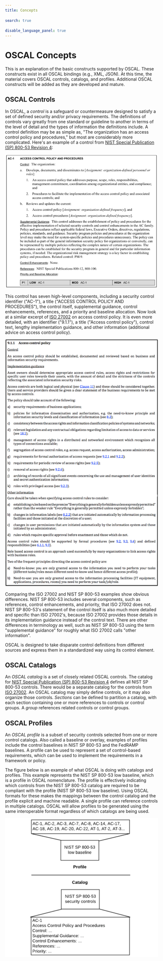 ```yaml
---
title: Concepts

search: true

disable_language_panel: true
---
```


# OSCAL Concepts

This is an explanation of the basic constructs supported by OSCAL. These constructs exist in all OSCAL bindings (e.g., XML, JSON). At this time, the material covers OSCAL controls, catalogs, and profiles. Additional OSCAL constructs will be added as they are developed and mature.

## OSCAL Controls

In OSCAL, a *control* is a safeguard or countermeasure designed to satisfy a set of defined security and/or privacy requirements. The definitions of controls vary greatly from one standard or guideline to another in terms of the level of detail and the types of information the definitions include. A control definition may be as simple as, "The organization has an access control policy and procedures," but most are considerably more complicated. Here's an example of a control from [NIST Special Publication (SP) 800-53 Revision 4](https://doi.org/10.6028/NIST.SP.800-53r4):

![800-53Rev4AC1](../images/NIST-SP-800-53-Rev4-AC1.png "NIST SP 800-53 Rev 4 AC-1")

This control has seven high-level components, including a security control identifier ("AC-1"), a title ("ACCESS CONTROL POLICY AND PROCEDURES"), the control itself, supplemental guidance, control enhancements, references, and a priority and baseline allocation. Now look at a similar excerpt of [ISO 27002](https://www.iso.org/standard/54533.html) on access control policy. It is even more detailed, with an identifier ("9.1.1"), a title ("Access control policy"), control text, lengthy implementation guidance, and other information (additional advice on access control policy).

![ISO27002911](../images/ISO-27002-Control-9.1.1.png "ISO 27002 Control 9.1.1")

Comparing the ISO 27002 and NIST SP 800-53 examples show obvious differences. NIST SP 800-53 includes several components, such as references, control enhancements, and priority, that ISO 27002 does not. NIST SP 800-53's statement of the control itself is also much more detailed and specific than ISO 27002's, because ISO 27002 provides those details in its implementation guidance instead of the control text. There are other differences in terminology as well, such as NIST SP 800-53 using the term "supplemental guidance" for roughly what ISO 27002 calls "other information".

OSCAL is designed to take disparate control definitions from different sources and express them in a standardized way using its control element.

## OSCAL Catalogs

An *OSCAL catalog* is a set of closely related OSCAL controls. The catalog for [NIST Special Publication (SP) 800-53 Revision 4](https://doi.org/10.6028/NIST.SP.800-53r4) defines all NIST SP 800-53 controls. There would be a separate catalog for the controls from [ISO 27002](https://www.iso.org/standard/54533.html). An OSCAL catalog may simply define controls, or it may also organize those controls. *Sections* can be defined to partition a catalog, with each section containing one or more references to controls or control groups. A *group* references related controls or control groups.

## OSCAL Profiles

An *OSCAL profile* is a subset of security controls selected from one or more control catalogs. Also called a baseline or overlay, examples of profiles include the control baselines in NIST SP 800-53 and the FedRAMP baselines. A profile can be used to represent a set of control-based requirements, which can be used to implement the requirements in a framework or policy. 

The figure below is an example of what OSCAL is doing with catalogs and profiles. This example represents the NIST SP 800-53 low baseline, which is a profile in OSCAL nomenclature. The profile is effectively indicating which controls from the NIST SP 800-53 catalog are required to be compliant with the profile (NIST SP 800-53 low baseline). Using OSCAL formats for these makes the mappings between the control catalog and the profile explicit and machine readable. A single profile can reference controls in multiple catalogs. OSCAL will allow profiles to be generated using the same interoperable format regardless of which catalogs are being used.

![profile-catalog-mapping](../images/profile-catalog-mapping-trivial-example.png "Trivial Example of Profile-Catalog Mapping")
